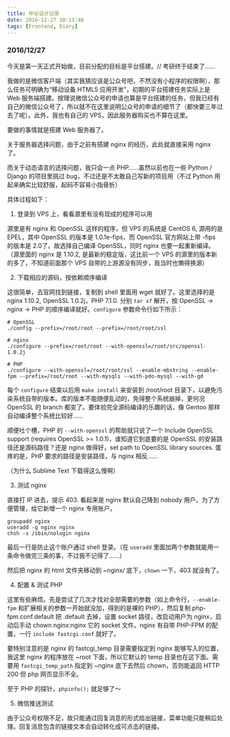 ```yaml
---
title: 毕业设计记录
date: 2016-12-27 10:13:48
tags: [Frontend, Diary]
---
```


### 2016/12/27

今天是第一天正式开始做，目前分配的目标是平台搭建。// 考研终于结束了……

我做的是微信客户端（其实我猜应该是公众号吧，不然没有小程序的权限啊），那么任务可明确为“移动设备 HTML5 应用开发”，初期的平台搭建任务实际上是 Web 服务端搭建。按理说微信公众号的申请也算是平台搭建的任务，但我已经有自己的微信公众号了，所以就不在这里说明公众号的申请的细节了（都快要三年过去了呢）。此外，我也有自己的 VPS，因此服务器购买也不算在这里。

要做的事情就是搭建 Web 服务器了。

关于服务器选择问题，由于之前有搭建 nginx 的经历，此处就直接采用 nginx 了。

而关于动态语言的选择问题，我只会一点 PHP……虽然以前也在一些 Python / Django 的项目里挑过 bug，不过还是不太敢自己写新的项目用（不过 Python 用起来确实比较舒服，起码不容易小指骨折）

具体过程如下：

1. 登录到 VPS 上，看看源里有没有现成的程序可以用

 源里是有 nginx 和 OpenSSL 这样的程序，但 VPS 的系统是 CentOS 6, 源用的是 EPEL，其中 OpenSSL 的版本是 1.0.1e-fips，而 OpenSSL 官方网站上带 -fips 的版本是 2.0了。故选择自己编译 OpenSSL，同时 nginx 也要一起重新编译。（源里面的 nginx 是 1.10.2, 是最新的稳定版，这比前一个 VPS 的源里的版本新的多了，不知道前面那个 VPS 自带的上游源没有同步，我当时也懒得换源）

2. 下载相应的源码，按依赖顺序编译

 这很简单，去官网找到链接，复制到 shell 里面用 wget 就好了。这里选择的是 nginx 1.10.2, OpenSSL 1.0.2j，PHP 7.1.0. 分别 `tar xf` 解开，按 OpenSSL -> nginx -> PHP 的顺序编译就好。`configure` 参数命令行如下所示：

```
# OpenSSL
./config --prefix=/root/root --prefix=/root/root/ssl

# nginx
./configure --prefix=/root/root --with-openssl=/root/src/openssl-1.0.2j

# PHP
./configure --with-openssl=/root/root/ssl --enable-mbstring --enable-fpm --prefix=/root/root --with-mysqli --with-pdo-mysql --with-gd
```

 每个 `configure` 结束以后用 `make install` 来安装到 /root/root 目录下，以避免污染系统自带的版本。库的版本不能随便乱动的，免得整个系统崩掉，更何况 OpenSSL 的 branch 都变了。要体验完全源码编译的乐趣的话，像 Gentoo 那样自动编译整个系统比较好……

 顺便吐个槽，PHP 的 `--with-openssl` 的帮助就只说了一个 Include OpenSSL support (requires OpenSSL >= 1.0.1)，谁知道它到底要的是 OpenSSL 的安装路径还是源码路径？还是 nginx 做得好，set path to OpenSSL library sources. 蛋疼的是，PHP 要求的路径是安装路径，与 nginx 相反……

 （为什么 Sublime Text 下载得这么慢啊）

3. 测试 nginx

 直接打 IP 进去，提示 403. 看起来是 nginx 默认自己降到 nobody 用户。为了方便管理，给它新增一个 nginx 专用账户。

```
groupadd nginx
useradd -g nginx nginx
chsh -s /sbin/nologin nginx
```

 最后一行是防止这个账户通过 shell 登录。（在 `useradd` 里面加两个参数就能用一条命令做完三条的事，不过我不记得了……）

 然后把 nginx 的 html 文件夹移动到 ~nginx/ 底下，`chown` 一下，403 就没有了。

4. 配置 & 测试 PHP

 这里有些麻烦。先是尝试了几次才找对全部需要的参数（如上命令行，`--enable-fpm` 和扩展相关的参数一开始就没加，得到的是裸的 PHP），然后复制 php-fpm.conf.default 把 .default 去掉，设置 socket 路径，改启动用户为 nginx，启动后手动 chown nginx:nginx 它的 socket 文件。nginx 有自带 PHP-FPM 的配置，一行 `include fastcgi.conf` 就好了。

 要特别注意的是 nginx 的 fastcgi_temp 目录需要指定到 nginx 能够写入的位置，我这里 nginx 的程序放在 ~root 下面，所以它默认的 temp 目录也在这下面。需要用 `fastcgi_temp_path` 指定到 ~nginx 底下去然后 chown，否则能返回 HTTP 200 但 php 网页显示不全。

 至于 PHP 的探针，`phpinfo();` 就足够了～

5. 微信推送测试

 由于公众号权限不足，故只能通过回复消息的形式给出链接，菜单功能只能稍后处理。回复消息包含的链接文本会自动转化成可点击的链接。

